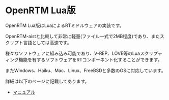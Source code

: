 # OpenRTM Lua版

OpenRTM Lua版はLuaによるRTミドルウェアの実装です。

OpenRTM-aistと比較して非常に軽量(ファイル一式で2MB程度)であり、またスクリプト言語としては高速です。

様々なソフトウェアに組み込み可能であり、V-REP、LÖVE等のLuaスクリプティング機能を有するソフトウェアをRTコンポーネント化することができます。

またWindows、Haiku、Mac、Linux、FreeBSDと多数のOSに対応しています。

詳細は以下のページに記載してあります。

* [マニュアル](https://nobu19800.github.io/RTM-Lua/docs/)
